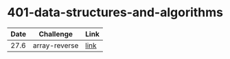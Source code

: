 # 401-data-structures-and-algorithms  
Date | Challenge | Link
--- | --- | ---
27.6 | array-reverse | [link](./array-reverse/README.md)